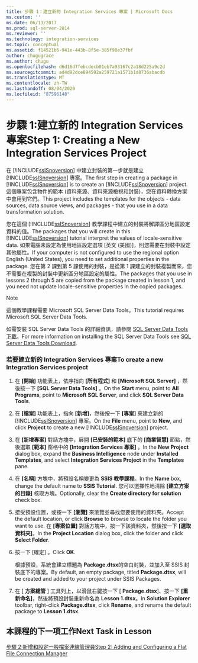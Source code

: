 ```yaml
---
title: 步驟 1：建立新的 Integration Services 專案 | Microsoft Docs
ms.custom: ''
ms.date: 06/13/2017
ms.prod: sql-server-2014
ms.reviewer: ''
ms.technology: integration-services
ms.topic: conceptual
ms.assetid: f14521b5-941e-443b-8f5e-385f98e37fbf
author: chugugrace
ms.author: chugu
ms.openlocfilehash: d6d16d7febcdecb01eb7a93167c2a18d225a9c2d
ms.sourcegitcommit: ad4d92dce894592a259721a1571b1d8736abacdb
ms.translationtype: MT
ms.contentlocale: zh-TW
ms.lasthandoff: 08/04/2020
ms.locfileid: "87596148"
---
```

# <a name="step-1-creating-a-new-integration-services-project"></a><span data-ttu-id="3d617-102">步驟 1:建立新的 Integration Services 專案</span><span class="sxs-lookup"><span data-stu-id="3d617-102">Step 1: Creating a New Integration Services Project</span></span>
  <span data-ttu-id="3d617-103">在 [!INCLUDE[ssISnoversion](../includes/ssisnoversion-md.md)] 中建立封裝的第一步就是建立 [!INCLUDE[ssISnoversion](../includes/ssisnoversion-md.md)] 專案。</span><span class="sxs-lookup"><span data-stu-id="3d617-103">The first step in creating a package in [!INCLUDE[ssISnoversion](../includes/ssisnoversion-md.md)] is to create an [!INCLUDE[ssISnoversion](../includes/ssisnoversion-md.md)] project.</span></span> <span data-ttu-id="3d617-104">這個專案包含物件的範本 (資料來源、資料來源檢視和封裝)，您在資料轉換方案中會用到它們。</span><span class="sxs-lookup"><span data-stu-id="3d617-104">This project includes the templates for the objects - data sources, data source views, and packages - that you use in a data transformation solution.</span></span>  
  
 <span data-ttu-id="3d617-105">您在這個 [!INCLUDE[ssISnoversion](../includes/ssisnoversion-md.md)] 教學課程中建立的封裝將解譯區分地區設定資料的值。</span><span class="sxs-lookup"><span data-stu-id="3d617-105">The packages that you will create in this [!INCLUDE[ssISnoversion](../includes/ssisnoversion-md.md)] tutorial interpret the values of locale-sensitive data.</span></span> <span data-ttu-id="3d617-106">如果電腦未設定為使用地區設定選項 [英文 (美國)]，則您需要在封裝中設定其他屬性。</span><span class="sxs-lookup"><span data-stu-id="3d617-106">If your computer is not configured to use the regional option English (United States), you need to set additional properties in the package.</span></span> <span data-ttu-id="3d617-107">您在第 2 課到第 5 課使用的封裝，是從第 1 課建立的封裝複製而來，您不需要在複製的封裝中更新區分地區設定的屬性。</span><span class="sxs-lookup"><span data-stu-id="3d617-107">The packages that you use in lessons 2 through 5 are copied from the package created in lesson 1, and you need not update locale-sensitive properties in the copied packages.</span></span>  
  
> [!NOTE]  
>  <span data-ttu-id="3d617-108">這個教學課程需要 Microsoft SQL Server Data Tools。</span><span class="sxs-lookup"><span data-stu-id="3d617-108">This tutorial requires Microsoft SQL Server Data Tools.</span></span>  
>   
>  <span data-ttu-id="3d617-109">如需安裝 SQL Server Data Tools 的詳細資訊，請參閱 [SQL Server Data Tools 下載](https://msdn.microsoft.com/data/hh297027)。</span><span class="sxs-lookup"><span data-stu-id="3d617-109">For more information on installing the SQL Server Data Tools see [SQL Server Data Tools Download](https://msdn.microsoft.com/data/hh297027).</span></span>  
  
### <a name="to-create-a-new-integration-services-project"></a><span data-ttu-id="3d617-110">若要建立新的 Integration Services 專案</span><span class="sxs-lookup"><span data-stu-id="3d617-110">To create a new Integration Services project</span></span>  
  
1.  <span data-ttu-id="3d617-111">在 **[開始]** 功能表上，依序指向 **[所有程式]** 和 **[Microsoft SQL Server]** ，然後按一下 **[SQL Server Data Tools]** 。</span><span class="sxs-lookup"><span data-stu-id="3d617-111">On the **Start** menu, point to **All Programs**, point to **Microsoft SQL Server**, and click **SQL Server Data Tools**.</span></span>  
  
2.  <span data-ttu-id="3d617-112">在 **[檔案]** 功能表上，指向 **[新增]**，然後按一下 **[專案]** 來建立新的 [!INCLUDE[ssISnoversion](../includes/ssisnoversion-md.md)] 專案。</span><span class="sxs-lookup"><span data-stu-id="3d617-112">On the **File** menu, point to **New**, and click **Project** to create a new [!INCLUDE[ssISnoversion](../includes/ssisnoversion-md.md)] project.</span></span>  
  
3.  <span data-ttu-id="3d617-113">在 **[新增專案]** 對話方塊中，展開 **[已安裝的範本]** 底下的 **[商業智慧]** 節點，然後選取 **[範本]** 窗格中的 **[Integration Services 專案]** 。</span><span class="sxs-lookup"><span data-stu-id="3d617-113">In the **New Project** dialog box, expand the **Business Intelligence** node under **Installed Templates**, and select **Integration Services Project** in the **Templates** pane.</span></span>  
  
4.  <span data-ttu-id="3d617-114">在 **[名稱]** 方塊中，將預設名稱變更為 **SSIS 教學課程**。</span><span class="sxs-lookup"><span data-stu-id="3d617-114">In the **Name** box, change the default name to **SSIS Tutorial**.</span></span> <span data-ttu-id="3d617-115">您可以選擇性地清除 **[建立方案的目錄]** 核取方塊。</span><span class="sxs-lookup"><span data-stu-id="3d617-115">Optionally, clear the **Create directory for solution** check box.</span></span>  
  
5.  <span data-ttu-id="3d617-116">接受預設位置，或按一下 **[瀏覽]** 來瀏覽並尋找您要使用的資料夾。</span><span class="sxs-lookup"><span data-stu-id="3d617-116">Accept the default location, or click **Browse** to browse to locate the folder you want to use.</span></span> <span data-ttu-id="3d617-117">在 **[專案位置]** 對話方塊中，按一下該資料夾，然後按一下 **[選取資料夾]**。</span><span class="sxs-lookup"><span data-stu-id="3d617-117">In the **Project Location** dialog box, click the folder and click **Select Folder**.</span></span>  
  
6.  <span data-ttu-id="3d617-118">按一下 [確定]  。</span><span class="sxs-lookup"><span data-stu-id="3d617-118">Click **OK**.</span></span>  
  
     <span data-ttu-id="3d617-119">根據預設，系統會建立標題為 **Package.dtsx**的空白封裝，並加入至 SSIS 封裝底下的專案。</span><span class="sxs-lookup"><span data-stu-id="3d617-119">By default, an empty package, titled **Package.dtsx**, will be created and added to your project under SSIS Packages.</span></span>  
  
7.  <span data-ttu-id="3d617-120">在 [ **方案總管** ] 工具列上，以滑鼠右鍵按一下 [ **Package.dtsx**]、按一下 **[重新命名]**，然後將預設封裝重新命名為 **Lesson 1.dtsx**。</span><span class="sxs-lookup"><span data-stu-id="3d617-120">In **Solution Explorer** toolbar, right-click **Package.dtsx**, click **Rename**, and rename the default package to **Lesson 1.dtsx**.</span></span>  
  
## <a name="next-task-in-lesson"></a><span data-ttu-id="3d617-121">本課程的下一項工作</span><span class="sxs-lookup"><span data-stu-id="3d617-121">Next Task in Lesson</span></span>  
 [<span data-ttu-id="3d617-122">步驟 2:新增和設定一般檔案連線管理員</span><span class="sxs-lookup"><span data-stu-id="3d617-122">Step 2: Adding and Configuring a Flat File Connection Manager</span></span>](lesson-1-2-adding-and-configuring-a-flat-file-connection-manager.md)  
  
  
